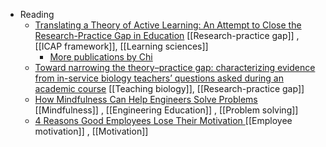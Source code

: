 - Reading
	- [Translating a Theory of Active Learning: An Attempt to Close the Research-Practice Gap in Education](https://education.asu.edu/sites/default/files/translating_a_thoery_of_active_learning.pdf) [[Research-practice gap]] , [[ICAP framework]], [[Learning sciences]]
		- [More publications by Chi](https://education.asu.edu/lcl/publications)
	- [Toward narrowing the theory–practice gap: characterizing evidence from in-service biology teachers’ questions asked during an academic course](https://stemeducationjournal.springeropen.com/articles/10.1186/s40594-019-0174-3) [[Teaching biology]], [[Research-practice gap]]
	- [How Mindfulness Can Help Engineers Solve Problems ](https://hbr.org/amp/2019/01/how-mindfulness-can-help-engineers-solve-problems) [[Mindfulness]] , [[Engineering Education]] , [[Problem solving]]
	- [4 Reasons Good Employees Lose Their Motivation ](https://hbr.org/amp/2019/03/4-reasons-good-employees-lose-their-motivation) [[Employee motivation]] , [[Motivation]]